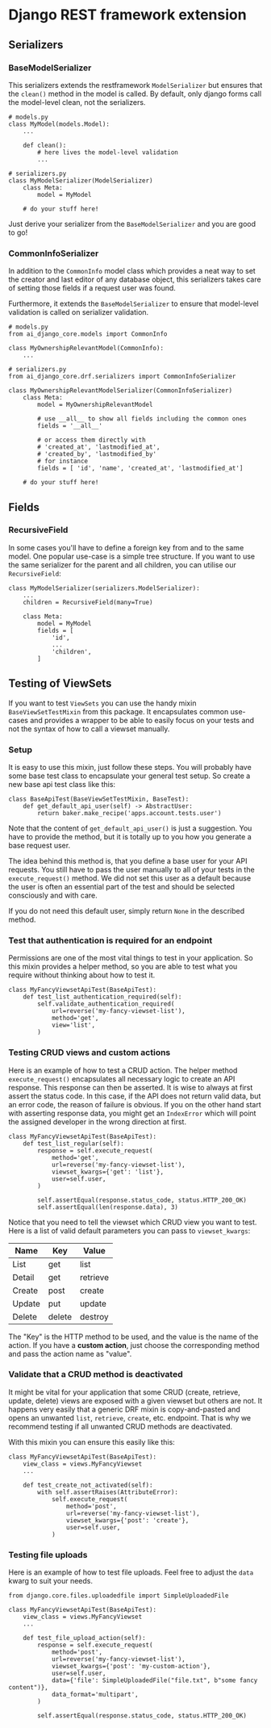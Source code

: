 # Django REST framework extension

## Serializers

### BaseModelSerializer

This serializers extends the restframework ``ModelSerializer`` but ensures that the ``clean()`` method in the model is
called. By default, only django forms call the model-level clean, not the serializers.

````
# models.py
class MyModel(models.Model):
    ...

    def clean():
        # here lives the model-level validation
        ...

# serializers.py
class MyModelSerializer(ModelSerializer)
    class Meta:
        model = MyModel

    # do your stuff here!
````

Just derive your serializer from the ``BaseModelSerializer`` and you are good to go!

### CommonInfoSerializer

In addition to the ``CommonInfo`` model class which provides a neat way to set the creator and last editor of any
database object, this serializers takes care of setting those fields if a request user was found.

Furthermore, it extends the ``BaseModelSerializer`` to ensure that model-level validation is called on serializer
validation.

````
# models.py
from ai_django_core.models import CommonInfo

class MyOwnershipRelevantModel(CommonInfo):
    ...

# serializers.py
from ai_django_core.drf.serializers import CommonInfoSerializer

class MyOwnershipRelevantModelSerializer(CommonInfoSerializer)
    class Meta:
        model = MyOwnershipRelevantModel
        
        # use __all__ to show all fields including the common ones
        fields = '__all__' 

        # or access them directly with 
        # 'created_at', 'lastmodified_at',
        # 'created_by', 'lastmodified_by'
        # for instance
        fields = [ 'id', 'name', 'created_at', 'lastmodified_at']
        
    # do your stuff here!
````

## Fields

### RecursiveField

In some cases you'll have to define a foreign key from and to the same model. One popular use-case is a simple tree
structure. If you want to use the same serializer for the parent and all children, you can utilise our `RecursiveField`:

````
class MyModelSerializer(serializers.ModelSerializer):
    ...
    children = RecursiveField(many=True)

    class Meta:
        model = MyModel
        fields = [
            'id',
            ...
            'children',
        ]
````

## Testing of ViewSets

If you want to test `ViewSets` you can use the handy mixin `BaseViewSetTestMixin` from this package. It encapsulates
common use-cases and provides a wrapper to be able to easily focus on your tests and not the syntax of how to call a
viewset manually.

### Setup

It is easy to use this mixin, just follow these steps. You will probably have some base test class to encapsulate your
general test setup. So create a new base api test class like this:

````
class BaseApiTest(BaseViewSetTestMixin, BaseTest):
    def get_default_api_user(self) -> AbstractUser:
        return baker.make_recipe('apps.account.tests.user')

````

Note that the content of `get_default_api_user()` is just a suggestion. You have to provide the method, but it is
totally up to you how you generate a base request user.

The idea behind this method is, that you define a base user for your API requests. You still have to pass the user
manually to all of your tests in the `execute_request()` method. We did not set this user as a default because the user
is often an essential part of the test and should be selected consciously and with care.

If you do not need this default user, simply return `None` in the described method.

### Test that authentication is required for an endpoint

Permissions are one of the most vital things to test in your application. So this mixin provides a helper method, so you
are able to test what you require without thinking about how to test it.

````
class MyFancyViewsetApiTest(BaseApiTest):
    def test_list_authentication_required(self):
        self.validate_authentication_required(
            url=reverse('my-fancy-viewset-list'),
            method='get',
            view='list',
        )
````

### Testing CRUD views and custom actions

Here is an example of how to test a CRUD action. The helper method `execute_request()` encapsulates all necessary logic
to create an API response. This response can then be asserted. It is wise to always at first assert the status code. In
this case, if the API does not return valid data, but an error code, the reason of failure is obvious. If you on the
other hand start with asserting response data, you might get an ``IndexError`` which will point the assigned developer
in the wrong direction at first.

````
class MyFancyViewsetApiTest(BaseApiTest):
    def test_list_regular(self):
        response = self.execute_request(
            method='get',
            url=reverse('my-fancy-viewset-list'),
            viewset_kwargs={'get': 'list'},
            user=self.user,
        )

        self.assertEqual(response.status_code, status.HTTP_200_OK)
        self.assertEqual(len(response.data), 3)
````

Notice that you need to tell the viewset which CRUD view you want to test. Here is a list of valid default parameters
you can pass to `viewset_kwargs`:

| Name   | Key    | Value    |
|--------|--------|----------|
| List   | get    | list     |
| Detail | get    | retrieve |
| Create | post   | create   |
| Update | put    | update   |
| Delete | delete | destroy  |

The "Key" is the HTTP method to be used, and the value is the name of the action. If you have a **custom action**, just
choose the corresponding method and pass the action name as "value".

### Validate that a CRUD method is deactivated

It might be vital for your application that some CRUD (create, retrieve, update, delete) views are exposed with a given
viewset but others are not. It happens very easily that a generic DRF mixin is copy-and-pasted and opens an unwanted
`list`, `retrieve`, `create`, etc. endpoint. That is why we recommend testing if all unwanted CRUD methods are
deactivated.

With this mixin you can ensure this easily like this:

````
class MyFancyViewsetApiTest(BaseApiTest):
    view_class = views.MyFancyViewset
    ...

    def test_create_not_activated(self):
        with self.assertRaises(AttributeError):
            self.execute_request(
                method='post',
                url=reverse('my-fancy-viewset-list'),
                viewset_kwargs={'post': 'create'},
                user=self.user,
            )
````

### Testing file uploads

Here is an example of how to test file uploads. Feel free to adjust the `data` kwarg to suit your needs.

````
from django.core.files.uploadedfile import SimpleUploadedFile

class MyFancyViewsetApiTest(BaseApiTest):
    view_class = views.MyFancyViewset
    ...

    def test_file_upload_action(self):
        response = self.execute_request(
            method='post',
            url=reverse('my-fancy-viewset-list'),
            viewset_kwargs={'post': 'my-custom-action'},
            user=self.user,
            data={'file': SimpleUploadedFile("file.txt", b"some fancy content")},
            data_format='multipart',
        )

        self.assertEqual(response.status_code, status.HTTP_200_OK)
````
